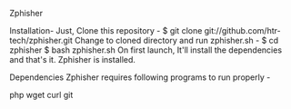 Zphisher

Installation-
Just, Clone this repository -
$ git clone git://github.com/htr-tech/zphisher.git
Change to cloned directory and run zphisher.sh -
$ cd zphisher
$ bash zphisher.sh
On first launch, It'll install the dependencies and that's it. Zphisher is installed.

Dependencies
Zphisher requires following programs to run properly -

php
wget
curl
git
